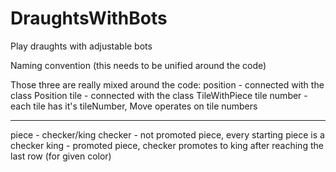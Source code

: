# DraughtsWithBots
Play draughts with adjustable bots

Naming convention (this needs to be unified around the code)

Those three are really mixed around the code:
position - connected with the class Position
tile - connected with the class TileWithPiece
tile number - each tile has it's tileNumber, Move operates on tile numbers

_______________
piece - checker/king
checker - not promoted piece, every starting piece is a checker
king - promoted piece, checker promotes to king after reaching the last row (for given color)
